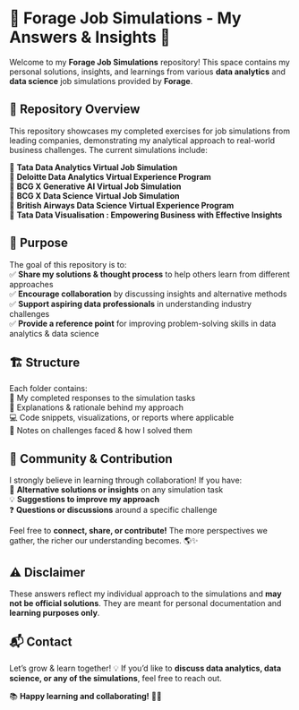 # 🚀 Forage Job Simulations - My Answers & Insights 🎯

Welcome to my **Forage Job Simulations** repository! This space contains my personal solutions, insights, and learnings from various **data analytics** and **data science** job simulations provided by **Forage**.

## 📌 Repository Overview

This repository showcases my completed exercises for job simulations from leading companies, demonstrating my analytical approach to real-world business challenges. The current simulations include:

🔹 **Tata Data Analytics Virtual Job Simulation**  
🔹 **Deloitte Data Analytics Virtual Experience Program**  
🔹 **BCG X Generative AI Virtual Job Simulation**  
🔹 **BCG X Data Science Virtual Job Simulation**  
🔹 **British Airways Data Science Virtual Experience Program**  
🔹 **Tata Data Visualisation : Empowering Business with Effective Insights** 

## 🎯 Purpose

The goal of this repository is to:  
✅ **Share my solutions & thought process** to help others learn from different approaches  
✅ **Encourage collaboration** by discussing insights and alternative methods  
✅ **Support aspiring data professionals** in understanding industry challenges  
✅ **Provide a reference point** for improving problem-solving skills in data analytics & data science  

## 🏗️ Structure

Each folder contains:  
📁 My completed responses to the simulation tasks  
📝 Explanations & rationale behind my approach  
💻 Code snippets, visualizations, or reports where applicable  
🚀 Notes on challenges faced & how I solved them  

## 🤝 Community & Contribution

I strongly believe in learning through collaboration! If you have:  
🔄 **Alternative solutions or insights** on any simulation task  
💡 **Suggestions to improve my approach**  
❓ **Questions or discussions** around a specific challenge  

Feel free to **connect, share, or contribute!** The more perspectives we gather, the richer our understanding becomes. 🌎✨  

## ⚠️ Disclaimer

These answers reflect my individual approach to the simulations and **may not be official solutions**. They are meant for personal documentation and **learning purposes only**.

## 📬 Contact

Let’s grow & learn together! 💡 If you’d like to **discuss data analytics, data science, or any of the simulations**, feel free to reach out.  

📚 **Happy learning and collaborating!** 🚀✨  
